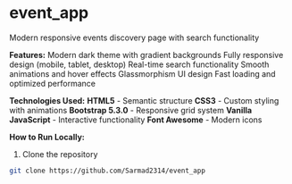 # event_app
Modern responsive events discovery page with search functionality

**Features:**
Modern dark theme with gradient backgrounds
Fully responsive design (mobile, tablet, desktop)
Real-time search functionality
Smooth animations and hover effects
Glassmorphism UI design
Fast loading and optimized performance

**Technologies Used:**
**HTML5** - Semantic structure
**CSS3** - Custom styling with animations
**Bootstrap 5.3.0** - Responsive grid system
**Vanilla JavaScript** - Interactive functionality
**Font Awesome** - Modern icons

**How to Run Locally:**
1. Clone the repository
```bash
git clone https://github.com/Sarmad2314/event_app
